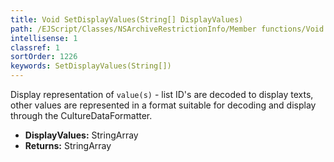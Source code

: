 ```yaml
---
title: Void SetDisplayValues(String[] DisplayValues)
path: /EJScript/Classes/NSArchiveRestrictionInfo/Member functions/Void SetDisplayValues(String[] p_0)
intellisense: 1
classref: 1
sortOrder: 1226
keywords: SetDisplayValues(String[])
---
```



Display representation of `value(s)` - list ID's are decoded to display texts, other values are represented in a format suitable for decoding and display through the CultureDataFormatter.



* **DisplayValues:** StringArray
* **Returns:** StringArray


